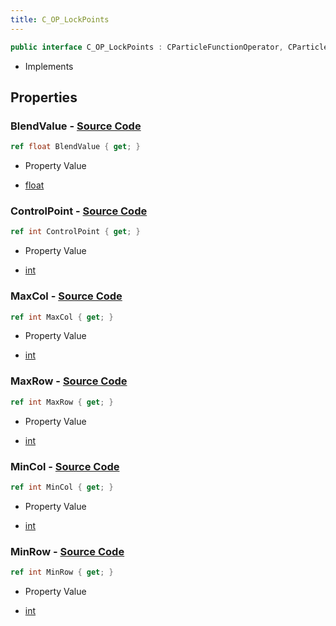 ```yaml
---
title: C_OP_LockPoints
---
```


```csharp
public interface C_OP_LockPoints : CParticleFunctionOperator, CParticleFunction, ISchemaClass<CParticleFunction>, ISchemaClass<CParticleFunctionOperator>, ISchemaClass<C_OP_LockPoints>, ISchemaField, ISchemaClass, INativeHandle
```

- Implements

## Properties

### **BlendValue** - [Source Code](https://github.com/swiftly-solution/swiftlys2/blob/main/managed/src/SwiftlyS2.Generated/Schemas/Interfaces/C_OP_LockPoints.cs#L26)

```csharp
ref float BlendValue { get; }
```

- Property Value

- [float](https://learn.microsoft.com/dotnet/api/system.single)

### **ControlPoint** - [Source Code](https://github.com/swiftly-solution/swiftlys2/blob/main/managed/src/SwiftlyS2.Generated/Schemas/Interfaces/C_OP_LockPoints.cs#L24)

```csharp
ref int ControlPoint { get; }
```

- Property Value

- [int](https://learn.microsoft.com/dotnet/api/system.int32)

### **MaxCol** - [Source Code](https://github.com/swiftly-solution/swiftlys2/blob/main/managed/src/SwiftlyS2.Generated/Schemas/Interfaces/C_OP_LockPoints.cs#L18)

```csharp
ref int MaxCol { get; }
```

- Property Value

- [int](https://learn.microsoft.com/dotnet/api/system.int32)

### **MaxRow** - [Source Code](https://github.com/swiftly-solution/swiftlys2/blob/main/managed/src/SwiftlyS2.Generated/Schemas/Interfaces/C_OP_LockPoints.cs#L22)

```csharp
ref int MaxRow { get; }
```

- Property Value

- [int](https://learn.microsoft.com/dotnet/api/system.int32)

### **MinCol** - [Source Code](https://github.com/swiftly-solution/swiftlys2/blob/main/managed/src/SwiftlyS2.Generated/Schemas/Interfaces/C_OP_LockPoints.cs#L16)

```csharp
ref int MinCol { get; }
```

- Property Value

- [int](https://learn.microsoft.com/dotnet/api/system.int32)

### **MinRow** - [Source Code](https://github.com/swiftly-solution/swiftlys2/blob/main/managed/src/SwiftlyS2.Generated/Schemas/Interfaces/C_OP_LockPoints.cs#L20)

```csharp
ref int MinRow { get; }
```

- Property Value

- [int](https://learn.microsoft.com/dotnet/api/system.int32)

